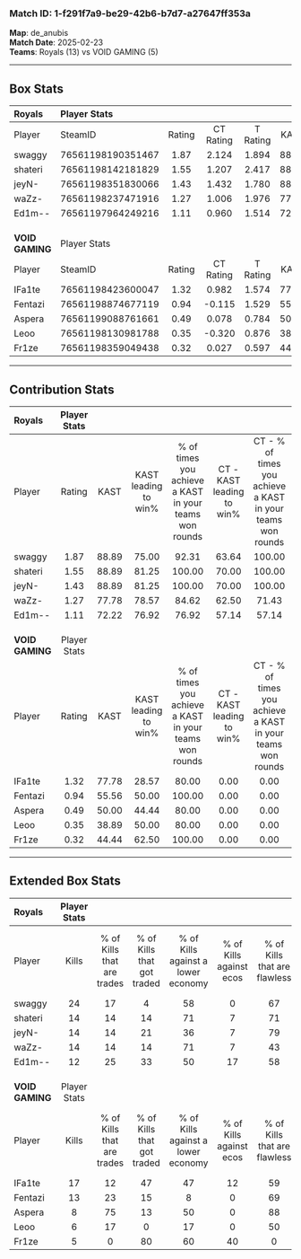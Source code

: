 ### Match ID: 1-f291f7a9-be29-42b6-b7d7-a27647ff353a  
**Map**: de_anubis  
**Match Date**: 2025-02-23  
**Teams**: Royals (13) vs VOID GAMING (5)  

---  

## Box Stats  

| **Royals**      | Player Stats      |        |           |          |       |       |       |         |        |      |     |
| :- | :- | :-: | :-: | :-: | :-: | :-: | :-: | :-: | :-: | :-: | :-: |
| Player          | SteamID           | Rating | CT Rating | T Rating | KAST  |  ADR  | Kills | Assists | Deaths | K/D  | HS% |
| swaggy          | 76561198190351467 |  1.87  |   2.124   |  1.894   | 88.89 | 100.6 |  24   |    2    |   11   | 2.18 | 41  |
| shateri         | 76561198142181829 |  1.55  |   1.207   |  2.417   | 88.89 | 93.8  |  14   |    8    |   6    | 2.33 | 42  |
| jeyN-           | 76561198351830066 |  1.43  |   1.432   |  1.780   | 88.89 | 88.9  |  14   |    5    |   9    | 1.56 | 35  |
| waZz-           | 76561198237471916 |  1.27  |   1.006   |  1.976   | 77.78 | 97.9  |  14   |    7    |   13   | 1.08 | 64  |
| Ed1m--          | 76561197964249216 |  1.11  |   0.960   |  1.514   | 72.22 | 67.7  |  12   |    5    |   10   | 1.20 | 33  |
|                 |                   |        |           |          |       |       |       |         |        |      |     |
|                 |                   |        |           |          |       |       |       |         |        |      |     |
|                 |                   |        |           |          |       |       |       |         |        |      |     |
| **VOID GAMING** | Player Stats      |        |           |          |       |       |       |         |        |      |     |
| Player          | SteamID           | Rating | CT Rating | T Rating | KAST  |  ADR  | Kills | Assists | Deaths | K/D  | HS% |
| IFa1te          | 76561198423600047 |  1.32  |   0.982   |  1.574   | 77.78 | 102.6 |  17   |    3    |   16   | 1.06 | 41  |
| Fentazi         | 76561198874677119 |  0.94  |  -0.115   |  1.529   | 55.56 | 74.9  |  13   |    4    |   14   | 0.93 | 30  |
| Aspera          | 76561199088761661 |  0.49  |   0.078   |  0.784   | 50.00 | 42.2  |   8   |    3    |   16   | 0.50 | 37  |
| Leoo            | 76561198130981788 |  0.35  |  -0.320   |  0.876   | 38.89 | 50.0  |   6   |    5    |   16   | 0.38 | 50  |
| Fr1ze           | 76561198359049438 |  0.32  |   0.027   |  0.597   | 44.44 | 45.0  |   5   |    4    |   16   | 0.31 | 60  |
---  

## Contribution Stats  

| **Royals**      | Player Stats |       |                      |                                                        |                           |                                                             |                          |                                                            |
| :- | :-: | :-: | :-: | :-: | :-: | :-: | :-: | :-: |
| Player          |    Rating    | KAST  | KAST leading to win% | % of times you achieve a KAST in your teams won rounds | CT - KAST leading to win% | CT - % of times you achieve a KAST in your teams won rounds | T - KAST leading to win% | T - % of times you achieve a KAST in your teams won rounds |
| swaggy          |     1.87     | 88.89 |        75.00         |                         92.31                          |           63.64           |                           100.00                            |          100.00          |                           83.33                            |
| shateri         |     1.55     | 88.89 |        81.25         |                         100.00                         |           70.00           |                           100.00                            |          100.00          |                           100.00                           |
| jeyN-           |     1.43     | 88.89 |        81.25         |                         100.00                         |           70.00           |                           100.00                            |          100.00          |                           100.00                           |
| waZz-           |     1.27     | 77.78 |        78.57         |                         84.62                          |           62.50           |                            71.43                            |          100.00          |                           100.00                           |
| Ed1m--          |     1.11     | 72.22 |        76.92         |                         76.92                          |           57.14           |                            57.14                            |          100.00          |                           100.00                           |
|                 |              |       |                      |                                                        |                           |                                                             |                          |                                                            |
|                 |              |       |                      |                                                        |                           |                                                             |                          |                                                            |
|                 |              |       |                      |                                                        |                           |                                                             |                          |                                                            |
| **VOID GAMING** | Player Stats |       |                      |                                                        |                           |                                                             |                          |                                                            |
| Player          |    Rating    | KAST  | KAST leading to win% | % of times you achieve a KAST in your teams won rounds | CT - KAST leading to win% | CT - % of times you achieve a KAST in your teams won rounds | T - KAST leading to win% | T - % of times you achieve a KAST in your teams won rounds |
| IFa1te          |     1.32     | 77.78 |        28.57         |                         80.00                          |           0.00            |                            0.00                             |          40.00           |                           80.00                            |
| Fentazi         |     0.94     | 55.56 |        50.00         |                         100.00                         |           0.00            |                            0.00                             |          55.56           |                           100.00                           |
| Aspera          |     0.49     | 50.00 |        44.44         |                         80.00                          |           0.00            |                            0.00                             |          57.14           |                           80.00                            |
| Leoo            |     0.35     | 38.89 |        50.00         |                         80.00                          |           0.00            |                            0.00                             |          57.14           |                           80.00                            |
| Fr1ze           |     0.32     | 44.44 |        62.50         |                         100.00                         |           0.00            |                            0.00                             |          83.33           |                           100.00                           |
---  

## Extended Box Stats  

| **Royals**      | Player Stats |                            |                            |                                    |                         |                              |                                 |        |                             |                                     |                          |                               |                            |
| :- | :-: | :-: | :-: | :-: | :-: | :-: | :-: | :-: | :-: | :-: | :-: | :-: | :-: |
| Player          |    Kills     | % of Kills that are trades | % of Kills that got traded | % of Kills against a lower economy | % of Kills against ecos | % of Kills that are flawless | % of Kills that are close duels | Deaths | % of Deaths that get traded | % of Deaths against a lower economy | % of Deaths against ecos | % of Deaths that are flawless | % of Deaths that are close |
| swaggy          |      24      |             17             |             4              |                 58                 |            0            |              67              |                8                |   11   |             55              |                 64                  |            9             |              55               |             0              |
| shateri         |      14      |             14             |             14             |                 71                 |            7            |              71              |                7                |   6    |             33              |                 33                  |            0             |              67               |             0              |
| jeyN-           |      14      |             14             |             21             |                 36                 |            7            |              79              |                0                |   9    |             44              |                 44                  |            0             |              56               |             33             |
| waZz-           |      14      |             14             |             14             |                 71                 |            7            |              43              |               21                |   13   |             15              |                 46                  |            0             |              62               |             15             |
| Ed1m--          |      12      |             25             |             33             |                 50                 |           17            |              58              |                0                |   10   |             10              |                 40                  |            0             |              60               |             20             |
|                 |              |                            |                            |                                    |                         |                              |                                 |        |                             |                                     |                          |                               |                            |
|                 |              |                            |                            |                                    |                         |                              |                                 |        |                             |                                     |                          |                               |                            |
|                 |              |                            |                            |                                    |                         |                              |                                 |        |                             |                                     |                          |                               |                            |
| **VOID GAMING** | Player Stats |                            |                            |                                    |                         |                              |                                 |        |                             |                                     |                          |                               |                            |
| Player          |    Kills     | % of Kills that are trades | % of Kills that got traded | % of Kills against a lower economy | % of Kills against ecos | % of Kills that are flawless | % of Kills that are close duels | Deaths | % of Deaths that get traded | % of Deaths against a lower economy | % of Deaths against ecos | % of Deaths that are flawless | % of Deaths that are close |
| IFa1te          |      17      |             12             |             47             |                 47                 |           12            |              59              |               18                |   16   |             19              |                 19                  |            6             |              69               |             6              |
| Fentazi         |      13      |             23             |             15             |                 8                  |            0            |              69              |               15                |   14   |              7              |                 29                  |            7             |              64               |             0              |
| Aspera          |      8       |             75             |             13             |                 50                 |            0            |              88              |               13                |   16   |             13              |                 25                  |            6             |              69               |             6              |
| Leoo            |      6       |             17             |             0              |                 17                 |            0            |              50              |                0                |   16   |             19              |                 31                  |            6             |              69               |             6              |
| Fr1ze           |      5       |             0              |             80             |                 60                 |           40            |              0               |               20                |   16   |             19              |                 25                  |            6             |              56               |             19             |
